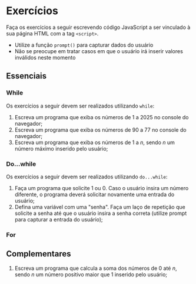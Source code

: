 # Exercícios

Faça os exercícios a seguir escrevendo código JavaScript a ser vinculado à sua página HTML com a tag `<script>`.
- Utilize a função `prompt()` para capturar dados do usuário
- Não se preocupe em tratar casos em que o usuário irá inserir valores inválidos neste momento


## Essenciais

### While

Os exercícios a seguir devem ser realizados utilizando `while`:

1. Escreva um programa que exiba os números de 1 a 2025 no console do navegador;
2. Escreva um programa que exiba os números de 90 a 77 no console do navegador;
3. Escreva um programa que exiba os números de 1 a _n_, sendo _n_ um número máximo inserido pelo usuário;

### Do...while

Os exercícios a seguir devem ser realizados utilizando `do...while`:

1. Faça um programa que solicite 1 ou 0. Caso o usuário insira um número diferente, o programa deverá solicitar novamente uma entrada do usuário;
2. Defina uma variável com uma "senha". Faça um laço de repetição que solicite a senha até que o usuário insira a senha correta (utilize prompt para capturar a entrada do usuário);

### For

## Complementares

1. Escreva um programa que calcula a soma dos números de 0 até _n_, sendo _n_ um número positivo maior que 1 inserido pelo usuário;